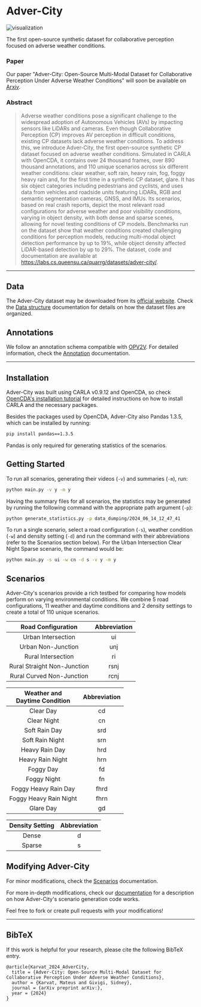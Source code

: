 # Adver-City

![visualization](docs/figs/sample.gif "Adver-City Scenarios")

The first open-source synthetic dataset for collaborative perception focused on adverse weather conditions.

### Paper 

Our paper "Adver-City: Open-Source Multi-Modal Dataset for Collaborative Perception Under Adverse Weather Conditions" 
will soon be available on [Arxiv](https://arxiv.org/).

### Abstract

> Adverse weather conditions pose a significant challenge to the widespread adoption of Autonomous Vehicles (AVs) by 
> impacting sensors like LiDARs and cameras. Even though Collaborative Perception (CP) improves AV perception in 
> difficult conditions, existing CP datasets lack adverse weather conditions. To address this, we introduce Adver-City, 
> the first open-source synthetic CP dataset focused on adverse weather conditions. Simulated in CARLA with OpenCDA, 
> it contains over 24 thousand frames, over 890 thousand annotations, and 110 unique scenarios across six 
> different weather conditions: clear weather, soft rain, heavy rain, fog, foggy heavy rain and, for the first time 
> in a synthetic CP dataset, glare. It has six object categories including pedestrians and cyclists, and uses data 
> from vehicles and roadside units featuring LiDARs, RGB and semantic segmentation cameras, GNSS, and IMUs. Its 
> scenarios, based on real crash reports, depict the most relevant road configurations for adverse weather and poor 
> visibility conditions, varying in object density, with both dense and sparse scenes, allowing for novel testing 
> conditions of CP models. Benchmarks run on the dataset show that weather conditions created challenging conditions 
> for perception models, reducing multi-modal object detection performance by up to 19%, while object density 
> affected LiDAR-based detection by up to 29%. The dataset, code and documentation are available at 
> https://labs.cs.queensu.ca/quarrg/datasets/adver-city/. 



---


## Data

The Adver-City dataset may be downloaded from its [official website](https://labs.cs.queensu.ca/quarrg/datasets/adver-city/). Check the 
[Data structure](docs/data_structure.md) documentation for details on how the dataset files are organized.

## Annotations

We follow an annotation schema compatible with 
[OPV2V](https://opencood.readthedocs.io/en/latest/md_files/data_annotation_tutorial.html). For detailed information, 
check the [Annotation](docs/annotations.md) documentation. 

---

## Installation
Adver-City was built using CARLA v0.9.12 and OpenCDA, so check 
[OpenCDA's installation tutorial](https://opencda-documentation.readthedocs.io/en/latest/md_files/installation.html) 
for detailed instructions on how to install CARLA and the necessary packages.

Besides the packages used by OpenCDA, Adver-City also Pandas 1.3.5, which can be installed by running:

```bash
pip install pandas==1.3.5
```

Pandas is only required for generating statistics of the scenarios.

## Getting Started
To run all scenarios, generating their videos (`-v`) and summaries (`-m`), run:

```bash
python main.py -v y -m y
```

Having the summary files for all scenarios, the statistics may be generated by running the following command with the 
appropriate path argument (`-p`):

```bash
python generate_statistics.py -p data_dumping/2024_06_14_12_47_41
```

To run a single scenario, select a road configuration (`-s`), weather condition (`-w`) and density setting (`-d`) and 
run the command with their abbreviations (refer to the Scenarios section below). For the Urban Intersection Clear Night 
Sparse scenario, the command would be:

```bash
python main.py -s ui -w cn -d s -v y -m y
```

## Scenarios

Adver-City's scenarios provide a rich testbed for comparing how models perform on varying environmental conditions. We 
combine 5 road configurations, 11 weather and daytime conditions and 2 density settings to create a total of 110 unique 
scenarios. 

|     Road Configuration      | Abbreviation |
|:---------------------------:|:------------:|
|     Urban Intersection      |      ui      |
|     Urban Non-Junction      |     unj      |
|     Rural Intersection      |      ri      |
| Rural Straight Non-Junction |     rsnj     |
|  Rural Curved Non-Junction  |     rcnj     |

| Weather and<br/>Daytime Condition | Abbreviation |
|:---------------------------------:|:------------:|
|             Clear Day             |      cd      |
|            Clear Night            |      cn      |
|           Soft Rain Day           |     srd      |
|          Soft Rain Night          |     srn      |
|          Heavy Rain Day           |     hrd      |
|         Heavy Rain Night          |     hrn      |
|             Foggy Day             |      fd      |
|            Foggy Night            |      fn      |
|       Foggy Heavy Rain Day        |     fhrd     |
|      Foggy Heavy Rain Night       |     fhrn     |
|             Glare Day             |      gd      |

| Density Setting | Abbreviation |
|:---------------:|:------------:|
|      Dense      |      d       |
|     Sparse      |      s       |


## Modifying Adver-City

For minor modifications, check the [Scenarios](docs/scenarios.md) documentation.

For more in-depth modifications, check our [documentation](docs/overview.md) for a description on how Adver-City's scenario
generation code works. 

Feel free to fork or create pull requests with your modifications!


---

## BibTeX
If this work is helpful for your research, please cite the following BibTeX entry.
```
@article{Karvat_2024_AdverCity,
  title = {Adver-City: Open-Source Multi-Modal Dataset for Collaborative Perception Under Adverse Weather Conditions},
  author = {Karvat, Mateus and Givigi, Sidney},
  journal = {arXiv preprint arXiv:},
  year = {2024}
}
```

